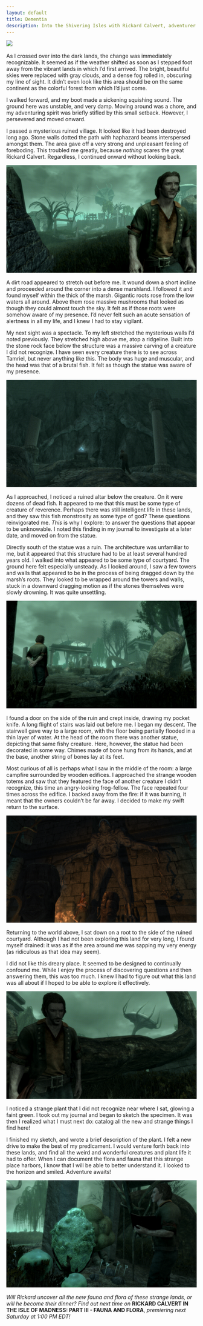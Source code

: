 ```yaml
---
layout: default
title: Dementia
description: Into the Shivering Isles with Rickard Calvert, adventurer extraordinaire!
---
```

![](https://staticdelivery.nexusmods.com/images/1704/61720101-1665855957.png)

As I crossed over into the dark lands, the change was immediately recognizable. It seemed as if the weather shifted as soon as I stepped foot away from the vibrant lands in which I’d first arrived. The bright, beautiful skies were replaced with gray clouds, and a dense fog rolled in, obscuring my line of sight. It didn’t even look like this area should be on the same continent as the colorful forest from which I’d just come.

I walked forward, and my boot made a sickening squishing sound. The ground here was unstable, and very damp. Moving around was a chore, and my adventuring spirit was briefly stifled by this small setback. However, I persevered and moved onward.

I passed a mysterious ruined village. It looked like it had been destroyed long ago. Stone walls dotted the path with haphazard beams interspersed amongst them. The area gave off a very strong and unpleasant feeling of foreboding. This troubled me greatly, because *nothing* scares the great Rickard Calvert. Regardless, I continued onward without looking back.  

![](https://raw.githubusercontent.com/TateTaylorOH/TateTaylorOH/main/assets/images/ECSS/Dementia01.png)

A dirt road appeared to stretch out before me. It wound down a short incline and proceeded around the corner into a dense marshland. I followed it and found myself within the thick of the marsh. Gigantic roots rose from the low waters all around. Above them rose massive mushrooms that looked as though they could almost touch the sky. It felt as if those roots were somehow aware of my presence. I’d never felt such an acute sensation of alertness in all my life, and I knew I had to stay vigilant.

My next sight was a spectacle. To my left stretched the mysterious walls I’d noted previously. They stretched high above me, atop a ridgeline. Built into the stone rock face below the structure was a massive carving of a creature I did not recognize. I have seen every creature there is to see across Tamriel, but never anything like this. The body was huge and muscular, and the head was that of a brutal fish. It felt as though the statue was aware of my presence.  

![](https://raw.githubusercontent.com/TateTaylorOH/TateTaylorOH/main/assets/images/ECSS/Dementia02.png)

As I approached, I noticed a ruined altar below the creature. On it were dozens of dead fish. It appeared to me that this must be some type of creature of reverence. Perhaps there was still intelligent life in these lands, and they saw this fish monstrosity as some type of god? These questions reinvigorated me. *This* is why I explore: to answer the questions that appear to be unknowable. I noted this finding in my journal to investigate at a later date, and moved on from the statue.

Directly south of the statue was a ruin. The architecture was unfamiliar to me, but it appeared that this structure had to be at least several hundred years old. I walked into what appeared to be some type of courtyard. The ground here felt especially unsteady. As I looked around, I saw a few towers and walls that appeared to be in the process of being dragged down by the marsh’s roots. They looked to be wrapped around the towers and walls, stuck in a downward dragging motion as if the stones themselves were slowly drowning. It was quite unsettling.  

![](https://raw.githubusercontent.com/TateTaylorOH/TateTaylorOH/main/assets/images/ECSS/Dementia03.png)

I found a door on the side of the ruin and crept inside, drawing my pocket knife. A long flight of stairs was laid out before me. I began my descent. The stairwell gave way to a large room, with the floor being partially flooded in a thin layer of water. At the head of the room there was another statue, depicting that same fishy creature. Here, however, the statue had been decorated in some way. Chimes made of bone hung from its hands, and at the base, another string of bones lay at its feet.

Most curious of all is perhaps what I saw in the middle of the room: a large campfire surrounded by wooden edifices. I approached the strange wooden totems and saw that they featured the face of another creature I didn’t recognize, this time an angry-looking frog-fellow. The face repeated four times across the edifice. I backed away from the fire: if it was burning, it meant that the owners couldn’t be far away. I decided to make my swift return to the surface.  

![](https://raw.githubusercontent.com/TateTaylorOH/TateTaylorOH/main/assets/images/ECSS/Dementia04.png)

Returning to the world above, I sat down on a root to the side of the ruined courtyard. Although I had not been exploring this land for very long, I found myself drained: it was as if the area around me was sapping my very energy (as ridiculous as that idea may seem).

I did not like this dreary place. It seemed to be designed to continually confound me. While I enjoy the process of discovering questions and then answering them, this was too much. I knew I had to figure out what this land was all about if I hoped to be able to explore it effectively.  

![](https://raw.githubusercontent.com/TateTaylorOH/TateTaylorOH/main/assets/images/ECSS/Dementia05.png)

I noticed a strange plant that I did not recognize near where I sat, glowing a faint green. I took out my journal and began to sketch the specimen. It was then I realized what I must next do: catalog all the new and strange things I find here!

I finished my sketch, and wrote a brief description of the plant. I felt a new drive to make the best of my predicament. I would venture forth back into these lands, and find all the weird and wonderful creatures and plant life it had to offer. When I can document the flora and fauna that this strange place harbors, I know that I will be able to better understand it. I looked to the horizon and smiled. Adventure awaits!  

![](https://raw.githubusercontent.com/TateTaylorOH/TateTaylorOH/main/assets/images/ECSS/Dementia06.png)

*Will Rickard uncover all the new fauna and flora of these strange lands, or will he become their dinner? Find out next time on* **RICKARD CALVERT IN THE ISLE OF MADNESS: PART III - FAUNA AND FLORA**, *premiering next Saturday at 1:00 PM EDT!*
